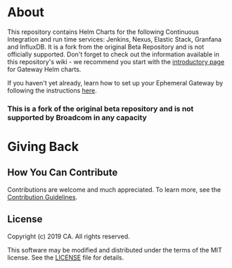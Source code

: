# About
This repository contains Helm Charts for the following Continuous Integration and run time services: Jenkins, Nexus, Elastic Stack, Granfana and InfluxDB. It is a fork from the original Beta Repository and is not officially supported. Don't forget to check out the information available in this repository's wiki - we recommend you start with the [introductory page](https://github.com/CAAPIM/gateway-helm-charts/wiki/Introduction-to-Gateway-Helm-Charts) for Gateway Helm charts. 
 
If you haven't yet already, learn how to set up your Ephemeral Gateway by following the instructions [here](https://github.com/CAAPIM/APIM-Gateway-Developer-Tools/wiki/Ephemeral-Gateway-Setup-Guide).

### This is a fork of the original beta repository and is not supported by Broadcom in any capacity

# Giving Back
## How You Can Contribute
Contributions are welcome and much appreciated. To learn more, see the [Contribution Guidelines][contributing].

## License

Copyright (c) 2019 CA. All rights reserved.

This software may be modified and distributed under the terms
of the MIT license. See the [LICENSE][license-link] file for details.

 [license-link]: /LICENSE
 [contributing]: /CONTRIBUTING.md

